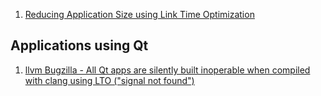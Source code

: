   1. [Reducing Application Size using Link Time Optimization](https://www.qt.io/blog/2019/01/02/qt-applications-lto)

 ## Applications using Qt
  1. [llvm Bugzilla - All Qt apps are silently built inoperable when compiled with clang using LTO ("signal not found")](https://bugs.llvm.org/show_bug.cgi?id=46469#c34)
